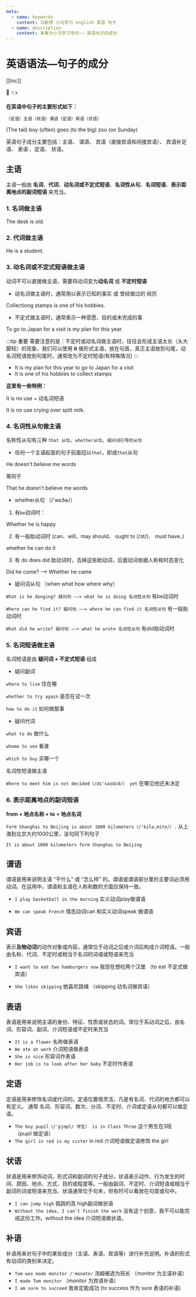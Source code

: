 ```yaml
---
meta:
  - name: keywords
    content: 马新想 小马学习 english 英语 句子 
  - name: description
    content: 本章为小马学习专栏—— 英语句子的成分
---
```


# 英语语法—句子的成分

[[toc]]

:horse: 👈


**在英语中句子的主要形式如下：**

`（定语）主语（状语）谓语（定语）宾语（状语）`


<En  :enType="2">(The tail) boy (often) goes (to the big) zoo (on Sunday)</En>


英语句子成分主要包括：主语、 谓语、 宾语（直接宾语和间接宾语）、 宾语补足语、 表语 、定语、 状语。
## 主语 

主语一般由 **名词**、**代词**、**动名词或不定式短语**、**名词性从句**、**名词短语**、**表示距离地点的副词短语** 来充当。

### 1. 名词做主语 

<En :enType="2">The desk is old.</En>


### 2. 代词做主语 

<En :enType="2">He is a student.</En>
### 3. 动名词或不定式短语做主语 

动词不可以直接做主语，需要将动词变为**动名词** 或 **不定时短语**

- 动名词做主语时，通常用以表示已知的事实 或 曾经做过的 经历

<En  msg="集邮是他的爱好之一 （表示经历）"  :enType="2">Collectiong stamps is one of his hobbies.</En>

- 不定式做主语时，通常表示一种意愿、目的或未完成的事

<En  msg="到日本游玩是我今年的计划 （未完成的事）"  :enType="2">To go to Japan for a visit is my plan for this year.</En>


:::tip 重要
需要注意的是：不定时或动名词做主语时，往往会形成主语太长（头大脚轻）的现象，我们可以使用 **it** 做形式主语，放在句首，真正主语放到句尾，动名词短语放到句尾时，通常改为不定时短语(有特殊情况)
:::

- <En  msg=""  :enType="2">It is my plan for this year to go to Japan for a visit</En>
- <En  msg=""  :enType="2">It is one of his hobbies to collect stamps</En>



**这里有一些特例：**

It is no use + 动名词短语

<En  msg="覆水难收"  :enType="2">It is no use crying over split milk.</En>

### 4. 名词性从句做主语 

名称性从句有三种 `that 从句`、`whether从句`、`疑问词引导的从句`

- 任何一个主语起首的句子前面冠以`that`，即成`that`从句

<En  msg="他不相信我说的话"  :enType="2">He doesn't believe me words</En>

等同于

<En  msg="他不相信我说的话"  :enType="2">That he doesn't believe me words</En>


- whether从句 （/'wɛðɚ/）

1. 有`be`动词时：

<En  msg="他是否快乐"  :enType="2">Whether he is happy</En>


2. 有一般助动词时 (can、will、may should、 ought to (/ɔt/)、  must have、)

<En  msg="他能否做这件事？"  :enType="2">whether he can do it</En>

3. 有 do does did 助动词时，去掉这些助动词，后面动词依据人称和时态变化

<En  msg="他是否来了？"  :enType="2">Did he come? ——> Whether he came</En>


- 疑问词从句 （when what how where why）

`What is he donging? 疑问句 ——> what he is doing 名词性从句` 有be动词时



`Where can he find it? 疑问句 ——> where he can find it 名词性从句` 有一般助动词时

`What did he write? 疑问句 ——> what he wrote 名词性从句` 有did助动词时


### 5. 名词短语做主语  

名词短语是由 **疑问词 + 不定式短语** 组成

- 疑问副词

`where to live` 住在哪

`whether to try again` 是否在试一次

`how to do it` 如何做那事

- 疑问代词

`what to do` 做什么

`whome to see`  看谁

`which to buy` 买哪一个


名词性短语做主语

`Where to meet him is not decided（/dɪ'saɪdɪd/） yet` 在哪见他还未决定

### 6. 表示距离地点的副词短语 

**from + 地点名称 + to + 地点名词**

`Form Shanghai to Beijing is about 1000 kilometers（/'kɪlə,mitɚ/）.` 从上海到北京大约1000公里，该句同下列句子

`It is about 1000 kilometers form Shanghai to Beijing`

## 谓语 

谓语是用来说明主语 “干什么” 或 “怎么样” 的。谓语或谓语部分里的主要词必须用动词。在运用中，谓语和主语在人称和数的方面应保持一致。

- `I play basketball in the morning` 实义动词play做谓语

- `We can speak French` 情态动词can 和实义动词speak 做谓语

## 宾语 

表示**及物动词**的动作对象或内容，通常位于动词之后或介词后构成介词短语。一般由名称、代词、不定时或相当于名词的词语或短语来充当

- `I want to eat two hamburgers now` 我现在想吃两个汉堡 （to eat 不定式做宾语）

- `She likes skipping` 她喜欢跳绳 （skipping 动名词做宾语）



## 表语 

表语是用来说明主语的身份、特征、性质或状态的词。常位于系动词之后，由名词、形容词、副词、介词短语或不定时来充当

- `It is a flower` 名称做表语
- `We ate at work` 介词短语做表语
- `She is nice` 形容词作表语
- `Her job is to look after her baby` 不定时作表语

## 定语 

定语是用来修饰名词或代词的。定语位置很灵活，凡是有名词、代词的地方都可以有定义。 通常 名词、形容词、数次、分词、不定时、介词或定语从句都可以做定语。

- `The boy pupil（/'pjʊpl/ 学生） is in Class Three` 这个男生在3班  （pupil 做定语）
- `The girl in red is my sister` in red 介词短语做定语修饰 the girl


## 状语 

状语是用来修饰动词，形式词和副词的句子成分。状语表示动作、行为发生的时间、原因、地点、方式、目的或程度等。一般由副词、不定时、介词短语或相当于副词的词或短语来充当、状语通常位于句末，但有时可以看放在句首或句中。

- `I can jump high` 我跳的高 high副词做状语
- `Without the idea, I can't finish the work` 没有这个创意，我不可以能完成这份工作。without the idea 介词短语做状语。

## 补语 

补语用来对句子中的某些成分（主语、表语、宾语等）进行补充说明。补语的形式有动词的类别来决定。

- `Tom was made monitor /'mɑnətɚ/` 汤姆被选为班长 （monitor 为主语补语）
- `I made Tom monitor`  （monitor 为宾语补语）
- `I am sure to succeed` 我肯定能成功 (to success 作为 sure 表语的补语)